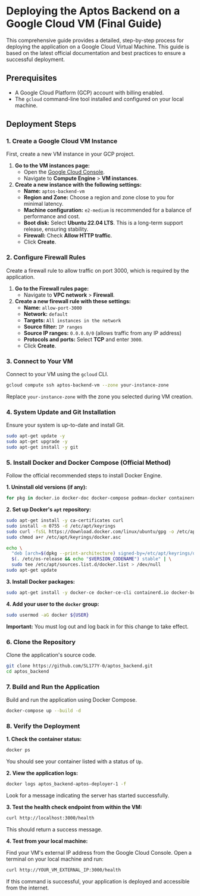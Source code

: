 # Deploying the Aptos Backend on a Google Cloud VM (Final Guide)

This comprehensive guide provides a detailed, step-by-step process for deploying the application on a Google Cloud Virtual Machine. This guide is based on the latest official documentation and best practices to ensure a successful deployment.

## Prerequisites

*   A Google Cloud Platform (GCP) account with billing enabled.
*   The `gcloud` command-line tool installed and configured on your local machine.

## Deployment Steps

### 1. Create a Google Cloud VM Instance

First, create a new VM instance in your GCP project.

1.  **Go to the VM instances page:**
    *   Open the [Google Cloud Console](https://console.cloud.google.com/).
    *   Navigate to **Compute Engine** > **VM instances**.
2.  **Create a new instance with the following settings:**
    *   **Name:** `aptos-backend-vm`
    *   **Region and Zone:** Choose a region and zone close to you for minimal latency.
    *   **Machine configuration:** `e2-medium` is recommended for a balance of performance and cost.
    *   **Boot disk:** Select **Ubuntu 22.04 LTS**. This is a long-term support release, ensuring stability.
    *   **Firewall:** Check **Allow HTTP traffic**.
    *   Click **Create**.

### 2. Configure Firewall Rules

Create a firewall rule to allow traffic on port 3000, which is required by the application.

1.  **Go to the Firewall rules page:**
    *   Navigate to **VPC network** > **Firewall**.
2.  **Create a new firewall rule with these settings:**
    *   **Name:** `allow-port-3000`
    *   **Network:** `default`
    *   **Targets:** `All instances in the network`
    *   **Source filter:** `IP ranges`
    *   **Source IP ranges:** `0.0.0.0/0` (allows traffic from any IP address)
    *   **Protocols and ports:** Select **TCP** and enter `3000`.
    *   Click **Create**.

### 3. Connect to Your VM

Connect to your VM using the `gcloud` CLI.

```bash
gcloud compute ssh aptos-backend-vm --zone your-instance-zone
```

Replace `your-instance-zone` with the zone you selected during VM creation.

### 4. System Update and Git Installation

Ensure your system is up-to-date and install Git.

```bash
sudo apt-get update -y
sudo apt-get upgrade -y
sudo apt-get install -y git
```

### 5. Install Docker and Docker Compose (Official Method)

Follow the official recommended steps to install Docker Engine.

**1. Uninstall old versions (if any):**

```bash
for pkg in docker.io docker-doc docker-compose podman-docker containerd runc; do sudo apt-get remove $pkg; done
```

**2. Set up Docker's `apt` repository:**

```bash
sudo apt-get install -y ca-certificates curl
sudo install -m 0755 -d /etc/apt/keyrings
sudo curl -fsSL https://download.docker.com/linux/ubuntu/gpg -o /etc/apt/keyrings/docker.asc
sudo chmod a+r /etc/apt/keyrings/docker.asc

echo \
  "deb [arch=$(dpkg --print-architecture) signed-by=/etc/apt/keyrings/docker.asc] https://download.docker.com/linux/ubuntu \
  $(. /etc/os-release && echo "$VERSION_CODENAME") stable" | \
  sudo tee /etc/apt/sources.list.d/docker.list > /dev/null
sudo apt-get update
```

**3. Install Docker packages:**

```bash
sudo apt-get install -y docker-ce docker-ce-cli containerd.io docker-buildx-plugin docker-compose-plugin
```

**4. Add your user to the `docker` group:**

```bash
sudo usermod -aG docker ${USER}
```

**Important:** You must log out and log back in for this change to take effect.

### 6. Clone the Repository

Clone the application's source code.

```bash
git clone https://github.com/SL177Y-0/aptos_backend.git
cd aptos_backend
```

### 7. Build and Run the Application

Build and run the application using Docker Compose.

```bash
docker-compose up --build -d
```

### 8. Verify the Deployment

**1. Check the container status:**

```bash
docker ps
```
You should see your container listed with a status of `Up`.

**2. View the application logs:**

```bash
docker logs aptos_backend-aptos-deployer-1 -f
```
Look for a message indicating the server has started successfully.

**3. Test the health check endpoint from within the VM:**

```bash
curl http://localhost:3000/health
```
This should return a success message.

**4. Test from your local machine:**

Find your VM's external IP address from the Google Cloud Console. Open a terminal on your local machine and run:

```bash
curl http://YOUR_VM_EXTERNAL_IP:3000/health
```

If this command is successful, your application is deployed and accessible from the internet.
